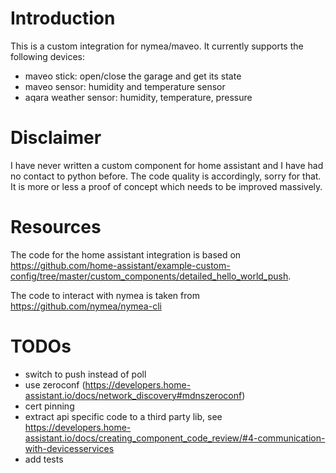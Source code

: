 # Introduction
This is a custom integration for nymea/maveo.
It currently supports the following devices:
- maveo stick: open/close the garage and get its state
- maveo sensor: humidity and temperature sensor
- aqara weather sensor: humidity, temperature, pressure


# Disclaimer
I have never written a custom component for home assistant and I have had no contact to python before. The code quality is accordingly, sorry for that.
It is more or less a proof of concept which needs to be improved massively.

# Resources
The code for the home assistant integration is based on https://github.com/home-assistant/example-custom-config/tree/master/custom_components/detailed_hello_world_push.

The code to interact with nymea is taken from https://github.com/nymea/nymea-cli

# TODOs
- switch to push instead of poll
- use zeroconf (https://developers.home-assistant.io/docs/network_discovery#mdnszeroconf)
- cert pinning
- extract api specific code to a third party lib, see https://developers.home-assistant.io/docs/creating_component_code_review/#4-communication-with-devicesservices
- add tests